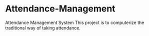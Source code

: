 # Attendance-Management
Attendance Management System
This project is to computerize the traditional way of taking attendance.
